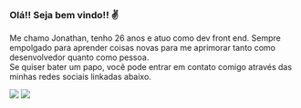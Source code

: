 ### Olá!! Seja bem vindo!! ✌
  Me chamo Jonathan, tenho 26 anos e atuo como dev front end. Sempre empolgado para aprender coisas novas para me aprimorar tanto como desenvolvedor quanto como pessoa.<br>
  Se quiser bater um papo, você pode entrar em contato comigo através das minhas redes sociais linkadas abaixo.
   
  <div>
  <a href="https://www.instagram.com/jonathan.btw/" target="_blank"><img src="https://img.shields.io/badge/-Instagram-%23E4405F?style=for-the-badge&logo=instagram&logoColor=white" target="_blank"></a>
    </a> 
  <a href="https://www.linkedin.com/in/jonathanglopes/" target="_blank"><img src="https://img.shields.io/badge/-LinkedIn-%230077B5?style=for-the-badge&logo=linkedin&logoColor=white" target="_blank"></a> 
   
   
  </div>
